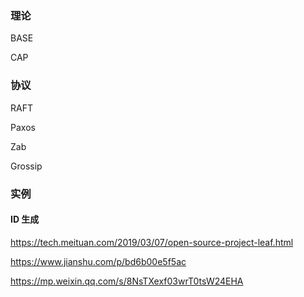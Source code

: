 

### 理论

BASE

CAP

### 协议

RAFT

Paxos

Zab

Grossip



### 实例

#### ID 生成

https://tech.meituan.com/2019/03/07/open-source-project-leaf.html

https://www.jianshu.com/p/bd6b00e5f5ac

https://mp.weixin.qq.com/s/8NsTXexf03wrT0tsW24EHA
